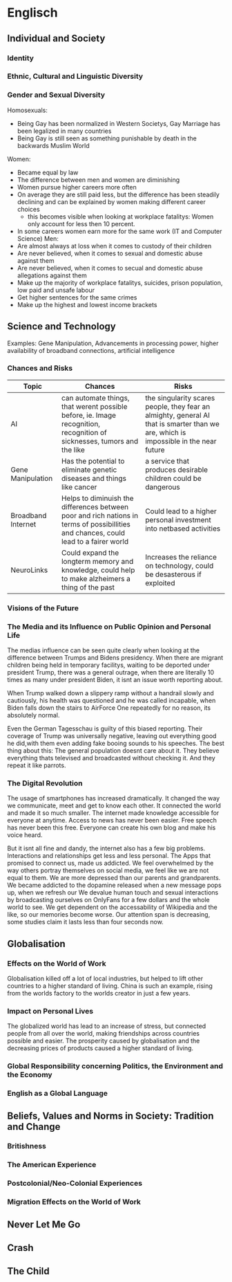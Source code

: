 # Englisch
## Individual and Society
### Identity
### Ethnic, Cultural and Linguistic Diversity
### Gender and Sexual Diversity
Homosexuals:
- Being Gay has been normalized in Western Societys, Gay Marriage has been legalized in many countries
- Being Gay is still seen as something punishable by death in the backwards Muslim World

Women:
- Became equal by law
- The difference between men and women are diminishing
- Women pursue higher careers more often
- On average they are still paid less, but the difference has been steadily declining and can be explained by women making different
  career choices
  - this becomes visible when looking at workplace fatalitys: Women only account for less then 10 percent.
- In some careers women earn more for the same work (IT and Computer Science)
Men:
- Are almost always at loss when it comes to custody of their children
- Are never believed, when it comes to sexual and domestic abuse against them
- Are never believed, when it comes to secual and domestic abuse allegations against them
- Make up the majority of workplace fatalitys, suicides, prison population, low paid and unsafe labour
- Get higher sentences for the same crimes
- Make up the highest and lowest income brackets

## Science and Technology
Examples: Gene Manipulation, Advancements in processing power, higher availability of broadband connections, artificial intelligence

### Chances and Risks
| Topic     | Chances         | Risks |
| ---------- |  --------------- |  ------ |
| AI        | can automate things, that werent possible before, ie. Image  recognition, recognition of sicknesses, tumors and the like |the singularity scares people, they fear an almighty, general AI that is smarter than we are, which is impossible in the near future |
| Gene Manipulation | Has the potential to eliminate genetic diseases and things like cancer | a service that produces desirable children could be dangerous |
| Broadband Internet | Helps to diminuish the differences between poor and rich nations in terms of possibillities and chances, could lead to a fairer world | Could lead to a higher personal investment into netbased activities |
| NeuroLinks | Could expand the longterm memory and knowledge, could help to make alzheimers a thing of the past | Increases the reliance on technology, could be desasterous if exploited |




 
### Visions of the Future
### The Media and its Influence on Public Opinion and Personal Life
The medias influence can be seen quite clearly when looking at the difference between Trumps and Bidens presidency.
When there are migrant children being held in temporary facilitys, waiting to be deported under president Trump, there was a general
outrage, when there are literally 10 times as many under president Biden, it isnt an issue worth reporting about.

When Trump walked down a slippery ramp without a handrail slowly and cautiously, his health was questioned and he was called incapable,
when Biden falls down the stairs to AirForce One repeatedly for no reason, its absolutely normal.

Even the German Tagesschau is guilty of this biased reporting. Their coverage of Trump was universally negative, leaving out everything
good he did,with them even adding fake booing sounds to his speeches.
The best thing about this: The general population doesnt care about it. They believe everything thats televised and broadcasted without
checking it. And they repeat it like parrots.

### The Digital Revolution

The usage of smartphones has increased dramatically. It changed the way we communicate, meet and get to know each other. It connected
the world and made it so much smaller.
The internet made knowledge accessible for everyone at anytime. Access to news has never been easier.
Free speech has never been this free. Everyone can create his own blog and make his voice heard.

But it isnt all fine and dandy, the internet also has a few big problems.
Interactions and relationships get less and less personal. The Apps that promised to connect us, made us addicted.
We feel overwhelmed by the way others portray themselves on social media, we feel like we are not equal to them.
We are more depressed than our parents and grandparents. We became addicted to the dopamine released when a new message pops up, when
we refresh our We devalue human touch and sexual interactions by broadcasting ourselves on
OnlyFans for a few dollars and the whole world to see.
We get dependent on the accessability of Wikipedia and the like, so our memories become worse.
Our attention span is decreasing, some studies claim it lasts less than four seconds now.
## Globalisation
### Effects on the World of Work
Globalisation killed off a lot of local industries, but helped to lift other countries to a higher standard of living. China is such an example, rising from the worlds factory to the worlds creator in just a few years.
### Impact on Personal Lives
The globalized world has lead to an increase of stress, but connected people from all over the world, making friendships across countries possible and easier.
The prosperity caused by globalisation and the decreasing prices of products caused a higher standard of living.
### Global Responsibility concerning Politics, the Environment and the Economy
### English as a Global Language

## Beliefs, Values and Norms in Society: Tradition and Change
### Britishness
### The American Experience
### Postcolonial/Neo-Colonial Experiences
### Migration Effects on the World of Work

## Never Let Me Go
## Crash
## The Child
## 
